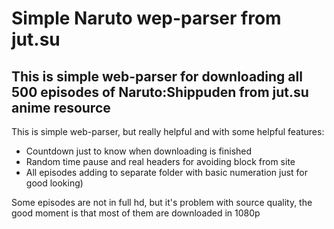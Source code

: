# Simple Naruto wep-parser from jut.su

This is simple web-parser for downloading all 500 episodes of Naruto:Shippuden from jut.su
anime resource
---
This is simple web-parser, but really helpful and with some helpful features:
* Countdown just to know when downloading is finished
* Random time pause and real headers for avoiding block from site
* All episodes adding to separate folder with basic numeration just for good looking)

Some episodes are not in full hd, but it's problem  with source quality, the good moment is that
most of them are downloaded in 1080p
